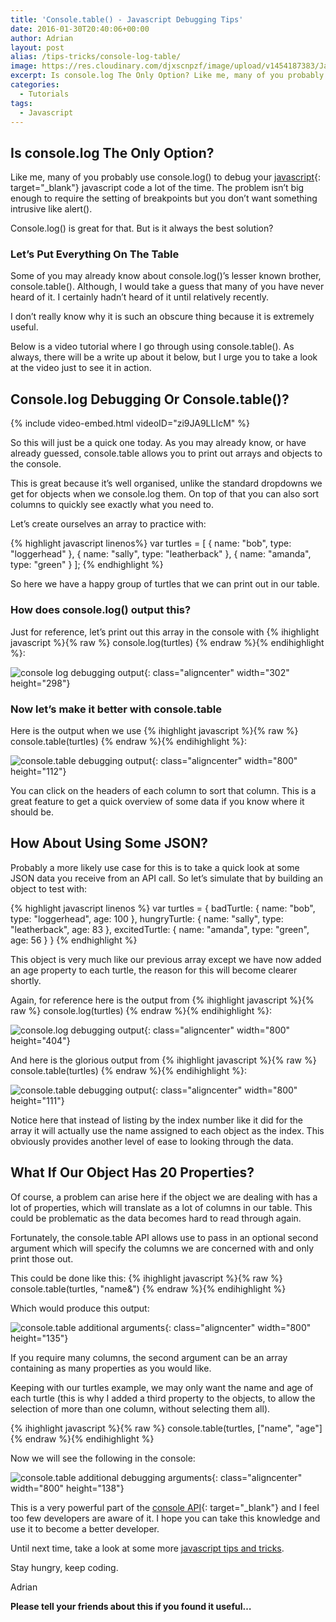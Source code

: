 ```yaml
---
title: 'Console.table() - Javascript Debugging Tips'
date: 2016-01-30T20:40:06+00:00
author: Adrian
layout: post
alias: /tips-tricks/console-log-table/
image: https://res.cloudinary.com/djxscnpzf/image/upload/v1454187383/JavaScript-DebuggngTip_yremrj.jpg
excerpt: Is console.log The Only Option? Like me, many of you probably use console.log() to debug your javascript code a lot of the time. The problem isn’t big enough to require the setting of breakpoints
categories:
  - Tutorials
tags:
  - Javascript
---
```

## Is console.log The Only Option?

Like me, many of you probably use console.log() to debug your [javascript]({{site.baseurl}}/tags/javascript/){: target="_blank"}<!--_--> javascript</a> code a lot of the time. The problem isn&#8217;t big enough to require the setting of breakpoints <!--more-->but you don&#8217;t want something intrusive like alert().

Console.log() is great for that. But is it always the best solution?

### Let&#8217;s Put Everything On The Table

Some of you may already know about console.log()&#8217;s lesser known brother, console.table(). Although, I would take a guess that many of you have never heard of it. I certainly hadn&#8217;t heard of it until relatively recently.

I don&#8217;t really know why it is such an obscure thing because it is extremely useful.

Below is a video tutorial where I go through using console.table(). As always, there will be a write up about it below, but I urge you to take a look at the video just to see it in action.

## Console.log Debugging Or Console.table()?

{% include video-embed.html videoID="zi9JA9LLIcM" %}

So this will just be a quick one today. As you may already know, or have already guessed, console.table allows you to print out arrays and objects to the console.

This is great because it&#8217;s well organised, unlike the standard dropdowns we get for objects when we console.log them. On top of that you can also sort columns to quickly see exactly what you need to.

Let&#8217;s create ourselves an array to practice with:

{% highlight javascript linenos%}
var turtles = [
    {
        name: "bob",
        type: "loggerhead"
    },
    {
        name: "sally",
        type: "leatherback"
    },
    {
        name: "amanda",
        type: "green"
    }
];
{% endhighlight %}

So here we have a happy group of turtles that we can print out in our table.

### How does console.log() output this?

Just for reference, let&#8217;s print out this array in the console with 
{% ihighlight javascript %}{% raw %}
console.log(turtles)
{% endraw %}{% endihighlight %}:

![console log debugging output](https://res.cloudinary.com/djxscnpzf/image/upload/v1454185790/console-log-turtles_uc5yv2.jpg){: class="aligncenter" width="302" height="298"}

### Now let&#8217;s make it better with console.table

Here is the output when we use 
{% ihighlight javascript %}{% raw %}
console.table(turtles)
{% endraw %}{% endihighlight %}: 

![console.table debugging output](https://res.cloudinary.com/djxscnpzf/image/upload/c_scale,w_800/v1454185828/console-table-turtles_ciu374.jpg){: class="aligncenter" width="800" height="112"}

You can click on the headers of each column to sort that column. This is a great feature to get a quick overview of some data if you know where it should be.

## How About Using Some JSON?

Probably a more likely use case for this is to take a quick look at some JSON data you receive from an API call. So let&#8217;s simulate that by building an object to test with:

{% highlight javascript linenos %}
var turtles = {
    badTurtle: {
        name: "bob",
        type: "loggerhead",
        age: 100
    },
    hungryTurtle: {
        name: "sally",
        type: "leatherback",
        age: 83
    },
    excitedTurtle: {
        name: "amanda",
        type: "green",
        age: 56
    }
}
{% endhighlight %}

This object is very much like our previous array except we have now added an age property to each turtle, the reason for this will become clearer shortly.

Again, for reference here is the output from 
{% ihighlight javascript %}{% raw %}
console.log(turtles)
{% endraw %}{% endihighlight %}: 

![console.log debugging output](https://res.cloudinary.com/djxscnpzf/image/upload/c_scale,w_800/v1454185811/console-log-turtles-object_qj8no9.jpg){: class="aligncenter" width="800" height="404"}

And here is the glorious output from 
{% ihighlight javascript %}{% raw %}
console.table(turtles)
{% endraw %}{% endihighlight %}:

![console.table debugging output](https://res.cloudinary.com/djxscnpzf/image/upload/c_scale,w_800/v1454185886/console-table-turtles-object_vcou1u.jpg){: class="aligncenter" width="800" height="111"}

Notice here that instead of listing by the index number like it did for the array it will actually use the name assigned to each object as the index. This obviously provides another level of ease to looking through the data.

## What If Our Object Has 20 Properties?

Of course, a problem can arise here if the object we are dealing with has a lot of properties, which will translate as a lot of columns in our table. This could be problematic as the data becomes hard to read through again.

Fortunately, the console.table API allows use to pass in an optional second argument which will specify the columns we are concerned with and only print those out.

This could be done like this: 
{% ihighlight javascript %}{% raw %}
console.table(turtles, "name&")
{% endraw %}{% endihighlight %}

Which would produce this output:

![console.table additional arguments](https://res.cloudinary.com/djxscnpzf/image/upload/c_scale,w_800/v1454185844/console-table-turtles-name_n1shsk.jpg){: class="aligncenter" width="800" height="135"}

If you require many columns, the second argument can be an array containing as many properties as you would like.

Keeping with our turtles example, we may only want the name and age of each turtle (this is why I added a third property to the objects, to allow the selection of more than one column, without selecting them all).

{% ihighlight javascript %}{% raw %}
console.table(turtles, ["name", "age"]
{% endraw %}{% endihighlight %}

Now we will see the following in the console:

![console.table additional debugging arguments](https://res.cloudinary.com/djxscnpzf/image/upload/c_scale,w_800/v1454185863/console-table-turtles-name-age_a216it.jpg){: class="aligncenter" width="800" height="138"}

This is a very powerful part of the [console API](https://developer.mozilla.org/en/docs/Web/API/console){: target="_blank"}<!--_--> and I feel too few developers are aware of it. I hope you can take this knowledge and use it to become a better developer.

Until next time, take a look at some more [javascript tips and tricks]({{site.baseurl}}/tags/javascript/).

Stay hungry, keep coding.

Adrian

**Please tell your friends about this if you found it useful&#8230;**
